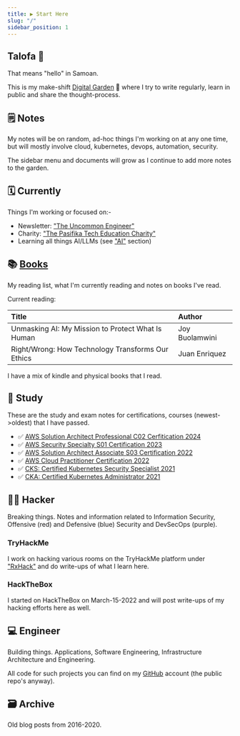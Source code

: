 ```yaml
---
title: ▶ Start Here
slug: "/"
sidebar_position: 1
---
```


## Talofa 👋

That means "hello" in Samoan.

This is my make-shift [Digital Garden](https://joelhooks.com/digital-garden) 🌱 where I try to write regularly, learn in public and share the thought-process.

## 🗒 Notes

My notes will be on random, ad-hoc things I'm working on at any one time, but will mostly involve cloud, kubernetes, devops, automation, security.

The sidebar menu and documents will grow as I continue to add more notes to the garden.

## 🗓️ Currently

Things I'm working or focused on:-

- Newsletter: ["The Uncommon Engineer"](https://www.uncommonengineer.com/)
- Charity: ["The Pasifika Tech Education Charity"](https://www.pasifikateched.net/)
- Learning all things AI/LLMs (see ["AI"](engineer/AI/DeepLearning.AI) section)

## 📚 [Books](books/reading-list.md)

My reading list, what I'm currently reading and notes on books I've read.

Current reading:

|Title|Author|
|:------|:-----------|
| Unmasking AI: My Mission to Protect What Is Human          | Joy Buolamwini   |
| Right/Wrong: How Technology Transforms Our Ethics          | Juan Enriquez    |

I have a mix of kindle and physical books that I read.

## 📗 Study

These are the study and exam notes for certifications, courses (newest->oldest) that I have passed.

- ✅ [AWS Solution Architect Professional C02 Cerfitication 2024](#)
- ✅ [AWS Security Specialty S01 Certification 2023](study/SCS-C01/README.md)
- ✅ [AWS Solution Architect Associate S03 Certification 2022](study/SAA-03/README.md)
- ✅ [AWS Cloud Practitioner Certification 2022](study/CCP/README.md)
- ✅ [CKS: Certified Kubernetes Security Specialist 2021](study/CKS/README.md)
- ✅ [CKA: Certified Kubernetes Administrator 2021](study/CKA/README.md)

## 🏴‍☠️ Hacker

Breaking things. Notes and information related to Information Security, Offensive (red) and Defensive (blue) Security and DevSecOps (purple).

### TryHackMe

I work on hacking various rooms on the TryHackMe platform under ["RxHack"](https://tryhackme.com/p/rxhack) and do write-ups of what I learn here.

### HackTheBox

I started on HackTheBox on March-15-2022 and will post write-ups of my hacking efforts here as well.

## 💻 Engineer

Building things. Applications, Software Engineering, Infrastructure Architecture and Engineering.

All code for such projects you can find on my [GitHub](https://github.com/ronamosa) account (the public repo's anyway).

## 🗃 Archive

Old blog posts from 2016-2020.
